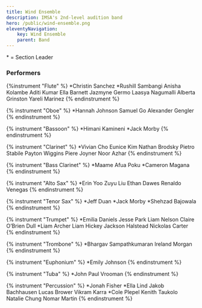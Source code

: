 ```yaml
---
title: Wind Ensemble
description: IMSA's 2nd-level audition band
hero: /public/wind-ensemble.png
eleventyNavigation:
    key: Wind Ensemble
    parent: Band
---
```


\* = Section Leader

### Performers
{%instrument "Flute" %}
*Christin Sanchez
*Rushill Sambangi
Anisha Kolambe
Aditi Kumar
Ella Barnett
Jazmyne Germo
Laasya Nagumalli
Alberta Grinston
Yareli Marinez
{% endinstrument %}

{% instrument "Oboe" %}
*Hannah Johnson
Samuel Go
Alexander Gengler
{% endinstrument %}

{% instrument "Bassoon" %}
*Himani Kamineni
*Jack Morby
{% endinstrument %}

{% instrument "Clarinet" %}
*Vivian Cho
Eunice Kim
Nathan Brodsky
Pietro Stabile
Payton Wiggins
Piere Joyner
Noor Azhar
{% endinstrument %}

{% instrument "Bass Clarinet" %}
*Maame Afua Poku
*Cameron Magana
{% endinstrument %}

{% instrument "Alto Sax" %}
*Erin Yoo
Zuyu Liu
Ethan Dawes
Renaldo Venegas
{% endinstrument %}

{% instrument "Tenor Sax" %}
*Jeff Duan
*Jack Morby
*Shehzad Bajowala
{% endinstrument %}

{% instrument "Trumpet" %}
*Emilia Daniels
Jesse Park
Liam Nelson
Claire O’Brien Dull
*Liam Archer
Liam Hickey
Jackson Halstead
Nickolas Carter
{% endinstrument %}

{% instrument "Trombone" %}
*Bhargav Sampathkumaran
Ireland Morgan
{% endinstrument %}

{% instrument "Euphonium" %}
*Emily Johnson
{% endinstrument %}

{% instrument "Tuba" %}
*John Paul Vrooman
{% endinstrument %}

{% instrument "Percussion" %}
*Jonah Fisher
*Ella Lind
Jakob Bachhausen
Lucas Brower
Vikram Karra
*Cole Plepel
Kenith Taukolo
Natalie Chung
Nomar Martin
{% endinstrument %}